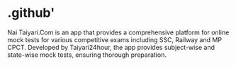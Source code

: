 # .github'
Nai Taiyari.Com is an app that provides a comprehensive platform for online mock tests for various competitive exams including SSC, Railway and MP CPCT. Developed by Taiyari24hour, the app provides subject-wise and state-wise mock tests, ensuring thorough preparation.
